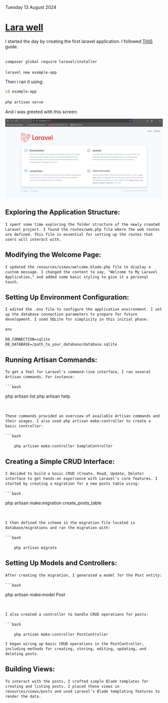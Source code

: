 Tuesday 13 August 2024

# [Lara well](https://upload.wikimedia.org/wikipedia/en/f/f1/TombRaider2013.jpg)

I started the day by creating the first laravel application. I followed [THIS](https://laravel.com/docs/11.x/installation) guide.

```bash

composer global require laravel/installer
 
laravel new example-app

```

Then i ran it using:

```bash
cd example-app
 
php artisan serve
```

And i was greeted with this screen:


![laravel](laravel_default.png)


## Exploring the Application Structure:

    I spent some time exploring the folder structure of the newly created Laravel project. I found the routes/web.php file where the web routes are defined. This file is essential for setting up the routes that users will interact with.

## Modifying the Welcome Page:

    I updated the resources/views/welcome.blade.php file to display a custom message. I changed the content to say, "Welcome to My Laravel Application," and added some basic styling to give it a personal touch.

## Setting Up Environment Configuration:

    I edited the .env file to configure the application environment. I set up the database connection parameters to prepare for future development. I used SQLite for simplicity in this initial phase:

    env

    DB_CONNECTION=sqlite
    DB_DATABASE=/path_to_your_database/database.sqlite

## Running Artisan Commands:

    To get a feel for Laravel's command-line interface, I ran several Artisan commands. For instance:

    ```bash

php artisan list
php artisan help
```


These commands provided an overview of available Artisan commands and their usages. I also used php artisan make:controller to create a basic controller:

```bash

    php artisan make:controller SampleController
```


## Creating a Simple CRUD Interface:

    I decided to build a basic CRUD (Create, Read, Update, Delete) interface to get hands-on experience with Laravel’s core features. I started by creating a migration for a new posts table using:

    ```bash

php artisan make:migration create_posts_table
```


I then defined the schema in the migration file located in database/migrations and ran the migration with:

```bash

    php artisan migrate
```


## Setting Up Models and Controllers:

    After creating the migration, I generated a model for the Post entity:

    ```bash

php artisan make:model Post
```


I also created a controller to handle CRUD operations for posts:

```bash

    php artisan make:controller PostController
```


    I began wiring up basic CRUD operations in the PostController, including methods for creating, storing, editing, updating, and deleting posts.

## Building Views:

    To interact with the posts, I crafted simple Blade templates for creating and listing posts. I placed these views in resources/views/posts and used Laravel’s Blade templating features to render the data.



